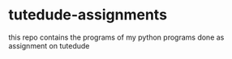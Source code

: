 # tutedude-assignments
this repo contains the programs of my python programs done as assignment on tutedude
